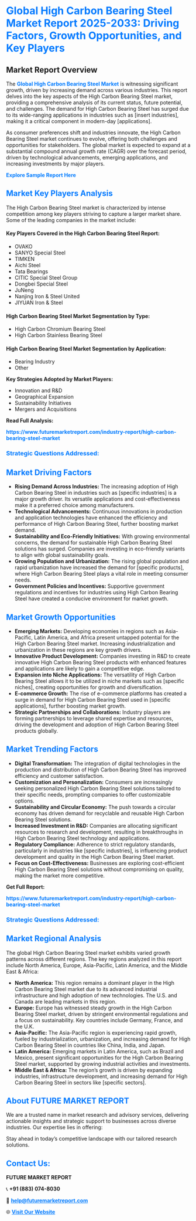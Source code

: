<h1 style="color: #007BFF;">Global High Carbon Bearing Steel Market Report 2025-2033: Driving Factors, Growth Opportunities, and Key Players</h1>

<section id="overview">
<h2>Market Report Overview</h2>
<p>The <a href="https://www.futuremarketreport.com/industry-report/high-carbon-bearing-steel-market" style="color: #007BFF; text-decoration: none;"><strong>Global High Carbon Bearing Steel Market</strong></a> is witnessing significant growth, driven by increasing demand across various industries. This report delves into the key aspects of the High Carbon Bearing Steel market, providing a comprehensive analysis of its current status, future potential, and challenges. The demand for High Carbon Bearing Steel has surged due to its wide-ranging applications in industries such as [insert industries], making it a critical component in modern-day [applications].</p>
<p>As consumer preferences shift and industries innovate, the High Carbon Bearing Steel market continues to evolve, offering both challenges and opportunities for stakeholders. The global market is expected to expand at a substantial compound annual growth rate (CAGR) over the forecast period, driven by technological advancements, emerging applications, and increasing investments by major players.</p>
</section>

<section id="overview">
<p><a href="https://www.futuremarketreport.com/request-sample/reportId=83613" style="color: #007BFF; text-decoration: none;"><strong>Explore Sample Report Here</strong></a></p>
</section>

<section id="key-players">
<h2 style="color: #007BFF;">Market Key Players Analysis</h2>
<p>The High Carbon Bearing Steel market is characterized by intense competition among key players striving to capture a larger market share. Some of the leading companies in the market include:</p>
<h4>Key Players Covered in the High Carbon Bearing Steel Report:</h4>
<ul><li>OVAKO</li><li>SANYO Special Steel</li><li>TIMKEN</li><li>Aichi Steel</li><li>Tata Bearings</li><li>CITIC Special Steel Group</li><li>Dongbei Special Steel</li><li>JuNeng</li><li>Nanjing Iron &amp; Steel United</li><li>JIYUAN Iron &amp; Steel</li></ul>
<h4>High Carbon Bearing Steel Market Segmentation by Type:</h4>
<ul><li>High Carbon Chromium Bearing Steel</li><li>High Carbon Stainless Bearing Steel</li></ul>

<h4>High Carbon Bearing Steel Market Segmentation by Application:</h4>
<ul><li>Bearing Industry</li><li>Other</li></ul>
<p><strong>Key Strategies Adopted by Market Players:</strong></p>
<ul>
<li>Innovation and R&D</li>
<li>Geographical Expansion</li>
<li>Sustainability Initiatives</li>
<li>Mergers and Acquisitions</li>
</ul>
</section>

<section>
<p><strong>Read Full Analysis: </strong></p><a href="https://www.futuremarketreport.com/industry-report/high-carbon-bearing-steel-market" style="color: #007BFF; text-decoration: none;"><strong>https://www.futuremarketreport.com/industry-report/high-carbon-bearing-steel-market</strong></a>
<h3 style="color: #007BFF;">Strategic Questions Addressed:</h3>
</section>

<section id="driving-factors">
<h2 style="color: #007BFF;">Market Driving Factors</h2>
<ul>
<li><strong>Rising Demand Across Industries:</strong> The increasing adoption of High Carbon Bearing Steel in industries such as [specific industries] is a major growth driver. Its versatile applications and cost-effectiveness make it a preferred choice among manufacturers.</li>
<li><strong>Technological Advancements:</strong> Continuous innovations in production and application technologies have enhanced the efficiency and performance of High Carbon Bearing Steel, further boosting market demand.</li>
<li><strong>Sustainability and Eco-Friendly Initiatives:</strong> With growing environmental concerns, the demand for sustainable High Carbon Bearing Steel solutions has surged. Companies are investing in eco-friendly variants to align with global sustainability goals.</li>
<li><strong>Growing Population and Urbanization:</strong> The rising global population and rapid urbanization have increased the demand for [specific products], where High Carbon Bearing Steel plays a vital role in meeting consumer needs.</li>
<li><strong>Government Policies and Incentives:</strong> Supportive government regulations and incentives for industries using High Carbon Bearing Steel have created a conducive environment for market growth.</li>
</ul>
</section>

<section id="growth-opportunities">
<h2 style="color: #007BFF;">Market Growth Opportunities</h2>
<ul>
<li><strong>Emerging Markets:</strong> Developing economies in regions such as Asia-Pacific, Latin America, and Africa present untapped potential for the High Carbon Bearing Steel market. Increasing industrialization and urbanization in these regions are key growth drivers.</li>
<li><strong>Innovative Product Development:</strong> Companies investing in R&D to create innovative High Carbon Bearing Steel products with enhanced features and applications are likely to gain a competitive edge.</li>
<li><strong>Expansion into Niche Applications:</strong> The versatility of High Carbon Bearing Steel allows it to be utilized in niche markets such as [specific niches], creating opportunities for growth and diversification.</li>
<li><strong>E-commerce Growth:</strong> The rise of e-commerce platforms has created a surge in demand for High Carbon Bearing Steel used in [specific applications], further boosting market growth.</li>
<li><strong>Strategic Partnerships and Collaborations:</strong> Industry players are forming partnerships to leverage shared expertise and resources, driving the development and adoption of High Carbon Bearing Steel products globally.</li>
</ul>
</section>

<section id="trending-factors">
<h2 style="color: #007BFF;">Market Trending Factors</h2>
<ul>
<li><strong>Digital Transformation:</strong> The integration of digital technologies in the production and distribution of High Carbon Bearing Steel has improved efficiency and customer satisfaction.</li>
<li><strong>Customization and Personalization:</strong> Consumers are increasingly seeking personalized High Carbon Bearing Steel solutions tailored to their specific needs, prompting companies to offer customizable options.</li>
<li><strong>Sustainability and Circular Economy:</strong> The push towards a circular economy has driven demand for recyclable and reusable High Carbon Bearing Steel solutions.</li>
<li><strong>Increased Investment in R&D:</strong> Companies are allocating significant resources to research and development, resulting in breakthroughs in High Carbon Bearing Steel technology and applications.</li>
<li><strong>Regulatory Compliance:</strong> Adherence to strict regulatory standards, particularly in industries like [specific industries], is influencing product development and quality in the High Carbon Bearing Steel market.</li>
<li><strong>Focus on Cost-Effectiveness:</strong> Businesses are exploring cost-efficient High Carbon Bearing Steel solutions without compromising on quality, making the market more competitive.</li>
</ul>
</section>

<section>
<p><strong>Get Full Report: </strong></p><a href="https://www.futuremarketreport.com/industry-report/high-carbon-bearing-steel-market" style="color: #007BFF; text-decoration: none;"><strong>https://www.futuremarketreport.com/industry-report/high-carbon-bearing-steel-market</strong></a>
<h3 style="color: #007BFF;">Strategic Questions Addressed:</h3>
</section>


<section id="regional-analysis">
<h2 style="color: #007BFF;">Market Regional Analysis</h2>
<p>The global High Carbon Bearing Steel market exhibits varied growth patterns across different regions. The key regions analyzed in this report include North America, Europe, Asia-Pacific, Latin America, and the Middle East & Africa:</p>
<ul>
<li><strong>North America:</strong> This region remains a dominant player in the High Carbon Bearing Steel market due to its advanced industrial infrastructure and high adoption of new technologies. The U.S. and Canada are leading markets in this region.</li>
<li><strong>Europe:</strong> Europe has witnessed steady growth in the High Carbon Bearing Steel market, driven by stringent environmental regulations and a focus on sustainability. Key countries include Germany, France, and the U.K.</li>
<li><strong>Asia-Pacific:</strong> The Asia-Pacific region is experiencing rapid growth, fueled by industrialization, urbanization, and increasing demand for High Carbon Bearing Steel in countries like China, India, and Japan.</li>
<li><strong>Latin America:</strong> Emerging markets in Latin America, such as Brazil and Mexico, present significant opportunities for the High Carbon Bearing Steel market, supported by growing industrial activities and investments.</li>
<li><strong>Middle East & Africa:</strong> The region’s growth is driven by expanding industries, infrastructure development, and increasing demand for High Carbon Bearing Steel in sectors like [specific sectors].</li>
</ul>
</section>

<footer>
<h2 style="color: #007BFF;">About FUTURE MARKET REPORT</h2>
<p>We are a trusted name in market research and advisory services, delivering actionable insights and strategic support to businesses across diverse industries. Our expertise lies in offering:</p>

<p>Stay ahead in today’s competitive landscape with our tailored research solutions.</p>

<h2 style="color: #007BFF;">Contact Us:</h2>
<p><strong>FUTURE MARKET REPORT</strong></p>
<p>📞 <strong>+91 (883) 074-8030</strong></p>
<p>📧 <strong><a href="mailto:help@futuremarketreport.com" style="color: #007BFF;">help@futuremarketreport.com</a></strong></p>
<p>🌐 <strong><a href="https://www.futuremarketreport.com/" style="color: #007BFF;">Visit Our Website</a></strong></p>
</footer>